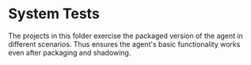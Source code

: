 # System Tests
The projects in this folder exercise the packaged version of the agent in different scenarios.
Thus ensures the agent's basic functionality works even after packaging and shadowing.
